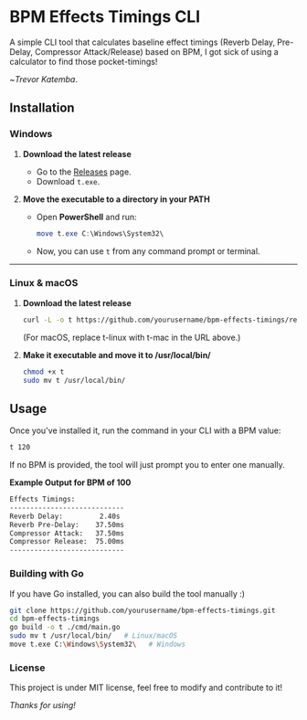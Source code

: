 # **BPM Effects Timings CLI**  

A simple CLI tool that calculates baseline effect timings (Reverb Delay, Pre-Delay, Compressor Attack/Release) based on BPM, I got sick of using a calculator to find those pocket-timings!

~*Trevor Katemba*. 

## **Installation**  

### **Windows**  
1. **Download the latest release**  
   - Go to the [Releases](https://github.com/trevtemba/bpm-effects-timings/releases/tag/v1.0-alpha) page.  
   - Download `t.exe`.  

2. **Move the executable to a directory in your PATH**  
   - Open **PowerShell** and run:  
     ```powershell
     move t.exe C:\Windows\System32\
     ```
   - Now, you can use `t` from any command prompt or terminal.  

---

### **Linux & macOS**  
1. **Download the latest release**  
   ```sh
   curl -L -o t https://github.com/yourusername/bpm-effects-timings/releases/latest/download/t-linux
   ```
   (For macOS, replace t-linux with t-mac in the URL above.)

2. **Make it executable and move it to /usr/local/bin/**
   ```sh
   chmod +x t
   sudo mv t /usr/local/bin/

## **Usage**
Once you've installed it, run the command in your CLI with a BPM value:
```sh
t 120
```
If no BPM is provided, the tool will just prompt you to enter one manually.

**Example Output for BPM of 100**
```sh
Effects Timings:
----------------------------
Reverb Delay:         2.40s
Reverb Pre-Delay:    37.50ms
Compressor Attack:   37.50ms
Compressor Release:  75.00ms
----------------------------
```

### **Building with Go** ###
If you have Go installed, you can also build the tool manually :)
```sh
git clone https://github.com/yourusername/bpm-effects-timings.git
cd bpm-effects-timings
go build -o t ./cmd/main.go
sudo mv t /usr/local/bin/   # Linux/macOS
move t.exe C:\Windows\System32\   # Windows
```

### **License**
This project is under MIT license, feel free to modify and contribute to it!

*Thanks for using!*
